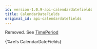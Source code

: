 ```yaml
---
id: version-1.0.9-api-calendardatefields
title: CalendarDateFields
original_id: api-calendardatefields
---
```


Removed. See [TimePeriod](api-timeperiod.html)

{%refs CalendarDateFields}
